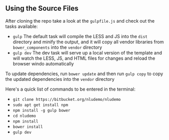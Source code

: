 ## Using the Source Files

After cloning the repo take a look at the `gulpfile.js` and check out the tasks available:
* `gulp` The default task will compile the LESS and JS into the `dist` directory and minify the output, and it will copy all vendor libraries from `bower_components` into the `vendor` directory
* `gulp dev` The dev task will serve up a local version of the template and will watch the LESS, JS, and HTML files for changes and reload the browser windo automatically

To update dependencies, run `bower update` and then run `gulp copy` to copy the updated dependencies into the `vendor` directory

Here's a quick list of commands to be entered in the terminal:
* `git clone https://bitbucket.org/nludemo/nludemo`
* `sudo apt get install npm`
* `npm install -g gulp bower`
* `cd nludemo `
* `npm install`
* `bower install`	
* `gulp dev`
